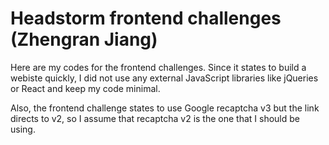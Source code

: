 # Headstorm frontend challenges (Zhengran Jiang)
Here are my codes for the frontend challenges. Since it states to build a webiste quickly, I did not use any external JavaScript libraries like jQueries or React and keep my code minimal. 

Also, the frontend challenge states to use Google recaptcha v3 but the link directs to v2, so I assume that recaptcha v2 is the one that I should be using.

